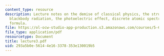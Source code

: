 ```yaml
---
content_type: resource
description: Lecture notes on the demise of classical physics, the structure of atom,
  blackbody radiation, the photoelectric effect, discrete atomic spectra, and Rydberg?s
  formula.
file: https://ol-ocw-studio-app-production.s3.amazonaws.com/courses/5-61-physical-chemistry-fall-2007/293a5b0e56144e163378353e130019b5_lecture3.pdf
file_type: application/pdf
resourcetype: Document
title: lecture3.pdf
uid: 293a5b0e-5614-4e16-3378-353e130019b5
---
```

